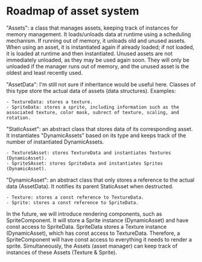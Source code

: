 # Roadmap of asset system

"Assets": a class that manages assets, keeping track of instances for memory management. It loads/unloads data at runtime using a scheduling mechanism. If running out of memory, it unloads old and unused assets. When using an asset, it is instantiated again if already loaded; if not loaded, it is loaded at runtime and then instantiated. Unused assets are not immediately unloaded, as they may be used again soon. They will only be unloaded if the manager runs out of memory, and the unused asset is the oldest and least recently used.

"AssetData": I'm still not sure if inheritance would be useful here. Classes of this type store the actual data of assets (data structures).
Examples:

    - TextureData: stores a texture.
    - SpriteData: stores a sprite, including information such as the associated texture, color mask, subrect of texture, scaling, and rotation.

"StaticAsset": an abstract class that stores data of its corresponding asset. It instantiates "DynamicAssets" based on its type and keeps track of the number of instantiated DynamicAssets.

    - TextureSAsset: stores TextureData and instantiates Textures (DynamicAsset).
    - SpriteSAsset: stores SpriteData and instantiates Sprites (DynamicAsset).

"DynamicAsset": an abstract class that only stores a reference to the actual data (AssetData). It notifies its parent StaticAsset when destructed.

    - Texture: stores a const reference to TextureData.
    - Sprite: stores a const reference to SpriteData.

In the future, we will introduce rendering components, such as SpriteComponent. It will store a Sprite instance (DynamicAsset) and have const access to SpriteData. SpriteData stores a Texture instance (DynamicAsset), which has const access to TextureData. Therefore, a SpriteComponent will have const access to everything it needs to render a sprite. Simultaneously, the Assets (asset manager) can keep track of instances of these Assets (Texture & Sprite).
